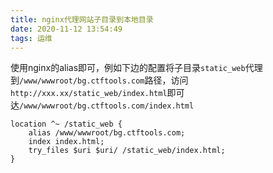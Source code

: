 ```yaml
---
title: nginx代理网站子目录到本地目录
date: 2020-11-12 13:54:49
tags: 运维
---
```


使用nginx的alias即可，例如下边的配置将子目录`static_web`代理到`/www/wwwroot/bg.ctftools.com`路径，访问`http://xxx.xx/static_web/index.html`即可达`/www/wwwroot/bg.ctftools.com/index.html`

```nginx
location ^~ /static_web {
    alias /www/wwwroot/bg.ctftools.com;
    index index.html;
    try_files $uri $uri/ /static_web/index.html;
}
```